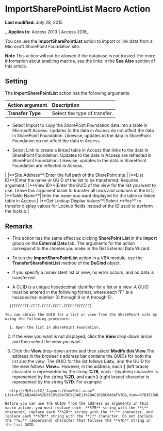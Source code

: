 
# ImportSharePointList Macro Action

 **Last modified:** July 28, 2015

 _ **Applies to:** Access 2013 | Access 2016_

You can use the  **ImportSharePointList** action to import or link data from a Microsoft SharePoint Foundation site.


 **Note**  This action will not be allowed if the database is not trusted. For more information about enabling macros, see the links in the  **See Also** section of this article.


## Setting

The  **ImportSharePointList** action has the following arguments.



|**Action argument**|**Description**|
|:-----|:-----|
|**Transfer Type**|Select the type of transfer.
<ul xmlns:xlink="http://www.w3.org/1999/xlink" xmlns:mtps="http://msdn2.microsoft.com/mtps" xmlns:mshelp="http://msdn.microsoft.com/mshelp" xmlns:ddue="http://ddue.schemas.microsoft.com/authoring/2003/5" xmlns:msxsl="urn:schemas-microsoft-com:xslt"><li><p>Select <span class="ui">Import</span> to copy the SharePoint Foundation 
data into a table in Microsoft Access. Updates to the data in Access do not affect the data in SharePoint Foundation. Likewise, updates to the data in SharePoint Foundation 
do not affect the data in Access.</p></li><li><p>Select <span class="ui">Link</span> to create a linked table in Access that links to the data in SharePoint Foundation. Updates to the data in Access are reflected in SharePoint Foundation. Likewise, updates to the data in SharePoint Foundation are reflected in Access.</p></li></ul>|
|**Site Address**|Enter the full path of the SharePoint site.|
|**List ID**|Enter the name or GUID of the list to be transferred. Required argument.|
|**View ID**|Enter the GUID of the view for the list you want to use. Leave this argument blank to transfer all rows and columns in the list.|
|**Table Name**|Enter the name you want displayed for the table or linked table in Access.|
|**Get Lookup Display Values**|Select  **Yes** to transfer display values for Lookup fields instead of the ID used to perform the lookup.|

## Remarks


- This action has the same effect as clicking  **SharePoint List** in the **Import** group on the **External Data** tab. The arguments for the action correspond to the choices you make in the Get External Data Wizard.
    
- To run the  **ImportSharePointList** action in a VBA module, use the **TransferSharePointList** method of the **DoCmd** object.
    
- If you specify a nonexistent list or view, no error occurs, and no data is transferred.
    
- A GUID is a unique hexadecimal identifier for a list or a view. A GUID must be entered in the following format, where each "F" is a hexadecimal number (0 through 9 or A through F).
    
```
  {FFFFFFFF-FFFF-FFFF-FFFF-FFFFFFFFFFFF}
```


    You can obtain the GUID for a list or view from the SharePoint site by using the following procedure:
    
      1. Open the list in SharePoint Foundation.
    
  2. If the view you want is not displayed, click the  **View** drop-down arrow and then select the view you want.
    
  3. Click the  **View** drop-down arrow and then select **Modify this View**.The address in the browser's address bar contains the GUIDs for both the list and the view. The GUID for the list follows  **List=**, and the GUID for the view follows  **View=**. However, in the address, each  **{** (left brace) character is represented by the string **%7B**, each **-** (hyphen) character is represented by the string **%2D**, and each **}** (right brace) character is represented by the string **%7D**. For example:
    
```
  http://MySite12/_layouts/ViewEdit.aspx?List=%7B2A82A404%2D5529%2D47DC%2DAE13%2DAC1D9BC0A84F%7D&;View=%7B357B4FE6%2D44CF%2D4275%2DB91F%2D46558301579B%7D
```


    Before you can use the GUIDs from the address as arguments in this macro action, you must replace each  **%7B** string with the **{** character, replace each **%2D** string with the **-** character, and replace each **%7D** string with the **}** character. Do not include the **&;** (ampersand) character that follows the **%7D** string in the list GUID.
    
